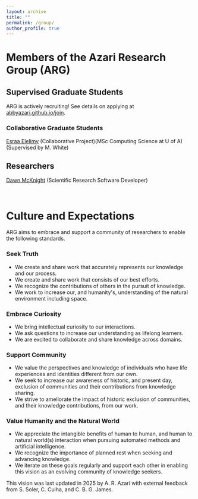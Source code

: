 ```yaml
---
layout: archive
title: ""
permalink: /group/
author_profile: true
---
```


# Members of the Azari Research Group (ARG)

## Supervised Graduate Students

ARG is actively recruiting! See details on applying at [abbyazari.github.io/join](https://abbyazari.github.io/join).

### Collaborative Graduate Students

[Esraa Elelimy](https://esraaelelimy.github.io/) (Collaborative Project)(MSc Computing Science at U of A)(Supervised by M. White)

## Researchers

[Dawn McKnight](https://demcknight.com/) (Scientific Research Software Developer)

&nbsp;
&nbsp;

# Culture and Expectations

ARG aims to embrace and support a community of researchers to enable the following standards. 

### Seek Truth
- We create and share work that accurately represents our knowledge and our process.
- We create and share work that consists of our best efforts.
- We recognize the contributions of others in the pursuit of knowledge. 
- We work to increase our, and humanity's, understanding of the natural environment including space.

### Embrace Curiosity
- We bring intellectual curiosity to our interactions.
- We ask questions to increase our understanding as lifelong learners. 
- We are excited to collaborate and share knowledge across domains.
 
### Support Community
- We value the perspectives and knowledge of individuals who have life experiences and identities different from our own.
- We seek to increase our awareness of historic, and present day, exclusion of communities and their contributions from knowledge sharing.
- We strive to ameliorate the impact of historic exclusion of communities, and their knowledge contributions, from our work.

### Value Humanity and the Natural World
- We appreciate the intangible benefits of human to human, and human to natural world(s) interaction when pursuing automated methods and artificial intelligence.
- We recognize the importance of planned rest when seeking and advancing knowledge. 
- We iterate on these goals regularly and support each other in enabling this vision as an evolving community of knowledge seekers.

This vision was last updated in 2025 by A. R. Azari with external feedback from S. Soler, C. Culha, and C. B. G. James.
